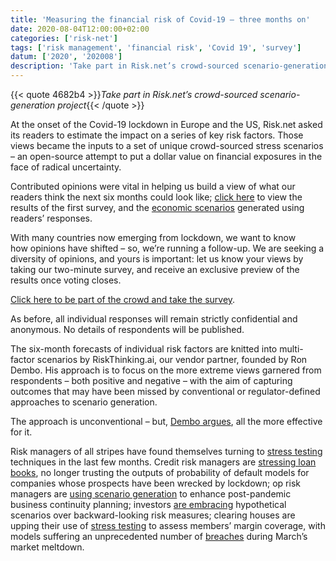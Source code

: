 ```yaml
---
title: 'Measuring the financial risk of Covid-19 – three months on'
date: 2020-08-04T12:00:00+02:00
categories: ['risk-net']
tags: ['risk management', 'financial risk', 'Covid 19', 'survey']
datum: ['2020', '202008']
description: 'Take part in Risk.net’s crowd-sourced scenario-generation project'
---
```


{{< quote 4682b4 >}}_Take part in Risk.net’s crowd-sourced scenario-generation project_{{< /quote >}}

At the onset of the Covid-19 lockdown in Europe and the US, Risk.net asked its readers to estimate the impact on a series of key risk factors. Those views became the inputs to a set of unique crowd-sourced stress scenarios – an open-source attempt to put a dollar value on financial exposures in the face of radical uncertainty.

Contributed opinions were vital in helping us build a view of what our readers think the next six months could look like; [click here](https://www.risk.net/risk-management/7552516/covid-scenarios-finding-the-worst-worst-case) to view the results of the first survey, and the [economic scenarios](https://www.risk.net/media/download/1044211) generated using readers’ responses.

With many countries now emerging from lockdown, we want to know how opinions have shifted – so, we’re running a follow-up. We are seeking a diversity of opinions, and yours is important: let us know your views by taking our two-minute survey, and receive an exclusive preview of the results once voting closes.

[Click here to be part of the crowd and take the survey](https://www.surveygizmo.eu/s3/90249788/Financial-Risk-Covid-II).

As before, all individual responses will remain strictly confidential and anonymous. No details of respondents will be published.

The six-month forecasts of individual risk factors are knitted into multi-factor scenarios by RiskThinking.ai, our vendor partner, founded by Ron Dembo. His approach is to focus on the more extreme views garnered from respondents – both positive and negative – with the aim of capturing outcomes that may have been missed by conventional or regulator-defined approaches to scenario generation.

The approach is unconventional – but, [Dembo argues](https://www.risk.net/risk-management/7544646/qa-ron-dembo-on-crowd-spotting-black-swans), all the more effective for it.

Risk managers of all stripes have found themselves turning to [stress testing](https://www.risk.net/risk-management/7655551/lme-distressed-at-severity-of-esma-stress-tests) techniques in the last few months. Credit risk managers are [stressing loan books](https://www.risk.net/risk-management/7511401/as-covid-snaps-credit-models-lenders-turn-to-stress-testing), no longer trusting the outputs of probability of default models for companies whose prospects have been wrecked by lockdown; op risk managers are [using scenario generation](https://www.risk.net/risk-management/7561696/banks-eye-post-pandemic-shake-up-of-op-risk-scenarios) to enhance post-pandemic business continuity planning; investors [are embracing](https://www.risk.net/investing/7658331/before-and-after-the-covid-19-storm-buy-side-risk-survey) hypothetical scenarios over backward-looking risk measures; clearing houses are upping their use of [stress testing](https://www.risk.net/risk-management/7655551/lme-distressed-at-severity-of-esma-stress-tests) to assess members’ margin coverage, with models suffering an unprecedented number of [breaches](https://www.risk.net/risk-management/7506216/coronavirus-rout-revives-attacks-on-futures-margining) during March’s market meltdown.

